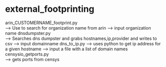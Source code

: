 # external_footprinting
arin_CUSTOMERNAME_footprint.py  
	--> Use to search for organization name from arin 
	--> input organization name
dnsdumpster.py  
	--> Searches dns dumpster and grabs hostnames,ip,provider and writes to csv
	--> input domainname
dns_to_ip.py
	--> uses python to get ip address for a given hostname
	--> input a file with a list of domain names  
censysio_getports.py  
	--> gets ports from censys
